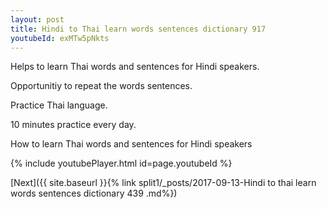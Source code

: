 ```yaml
---
layout: post
title: Hindi to Thai learn words sentences dictionary 917 
youtubeId: exMTw5pNkts
---
```

 
 
Helps to learn Thai words and sentences for Hindi speakers.

Opportunitiy to repeat the words sentences. 

Practice Thai language. 
 
10 minutes practice every day. 
 
How to learn Thai words and sentences for Hindi speakers 
 
{% include youtubePlayer.html id=page.youtubeId %}
 
 
[Next]({{ site.baseurl }}{% link  split1/_posts/2017-09-13-Hindi to thai learn words sentences dictionary 439 .md%})
 
